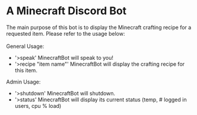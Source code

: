 # A Minecraft Discord Bot
The main purpose of this bot is to display the Minecraft crafting recipe for a requested item. Please refer to the usage below:
<br><br>
General Usage: <br>
- '>speak'                    MinecraftBot will speak to you!
- '>recipe "item name"'       MinecraftBot will display the crafting recipe for this item. <br>

Admin Usage: <br>
- '>shutdown'     MinecraftBot will shutdown.
- '>status'       MinecraftBot will display its current status (temp, # logged in users, cpu % load)

